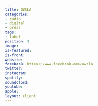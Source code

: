 ```yaml
---
title: OWSLA
categories:
- radio
- digital
- press
tags:
- label
position: 2
image: 
is-featured: 
is-front: 
website:
facebook: https://www.facebook.com/owsla
twitter: 
instagram: 
spotify: 
soundcloud: 
youtube: 
apple: 
layout: client
---
```


